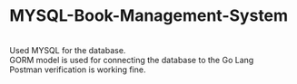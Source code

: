 # MYSQL-Book-Management-System
<br>
Used MYSQL for the database.
<br>
GORM model is used for connecting the database to the Go Lang
<br>
Postman verification is working fine.
